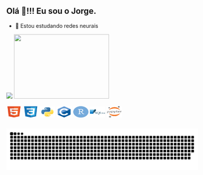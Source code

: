 ## Olá 👋!!! Eu sou o Jorge.

- 🌱 Estou estudando redes neurais 


<div> 
<img height="170em"  src ="https://github-readme-stats.vercel.app/api?username=jorgelum&show_icons=true&theme=moltack"/>
<img height="170em" width ="250em" src ="https://github-readme-stats.vercel.app/api/top-langs/?username=jorgelum&hide_progress=false&theme=moltack"/>  
</div>

<div style="display: inline_block"><br>  
  <img align="center" alt="Jorge-HTML" height="30" width="40" src="https://raw.githubusercontent.com/devicons/devicon/master/icons/html5/html5-original.svg">
  <img align="center" alt="Jorge-CSS" height="30" width="40" src="https://raw.githubusercontent.com/devicons/devicon/master/icons/css3/css3-original.svg">
  <img align="center" alt="Jorge-Python" height="30" width="40" src="https://raw.githubusercontent.com/devicons/devicon/master/icons/python/python-original.svg">
  <img align="center" alt="Jorge-R" height="30" width="40" src="https://raw.githubusercontent.com/devicons/devicon/55609aa5bd817ff167afce0d965585c92040787a/icons/c/c-original.svg">
  <img align="center" alt="Jorge-R" height="30" width="40" src="https://raw.githubusercontent.com/devicons/devicon/55609aa5bd817ff167afce0d965585c92040787a/icons/rstudio/rstudio-plain.svg">
<img align="center" alt="Jorge-SQL" height="30" width="40" src="https://raw.githubusercontent.com/devicons/devicon/55609aa5bd817ff167afce0d965585c92040787a/icons/sqlite/sqlite-original-wordmark.svg">
  <img align="center" alt="Jorge-jupyter" height="30" width="40" src="https://raw.githubusercontent.com/devicons/devicon/55609aa5bd817ff167afce0d965585c92040787a/icons/jupyter/jupyter-original-wordmark.svg">
</div>

## 

<picture>
  <source media="(prefers-color-scheme: dark)" srcset="https://raw.githubusercontent.com/jorgelum/jorgelum/output/github-contribution-grid-snake-dark.svg">
  <source media="(prefers-color-scheme: light)" srcset="https://raw.githubusercontent.com/jorgelum/jorgelum/output/github-contribution-grid-snake.svg">
  <img alt="github contribution grid snake animation" src="https://raw.githubusercontent.com/jorgelum/jorgelum/output/github-contribution-grid-snake.svg">
</picture>

